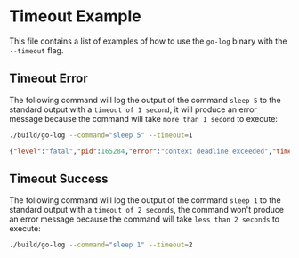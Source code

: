 # Timeout Example

This file contains a list of examples of how to use the `go-log` binary with the `--timeout` flag.

## Timeout Error

The following command will log the output of the command `sleep 5` to the standard output with a `timeout of 1 second`, it will produce an error message because the command will take `more than 1 second` to execute:

```bash
./build/go-log --command="sleep 5" --timeout=1
```

```json
{"level":"fatal","pid":165284,"error":"context deadline exceeded","time":"2024-06-28T18:39:45+02:00","message":"the command has timed out"}
```

## Timeout Success

The following command will log the output of the command `sleep 1` to the standard output with a `timeout of 2 seconds`, the command won't produce an error message because the command will take `less than 2 seconds` to execute:

```bash
./build/go-log --command="sleep 1" --timeout=2
```
